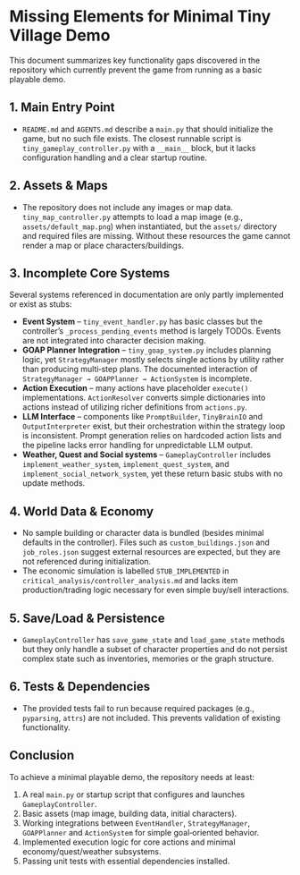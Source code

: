 # Missing Elements for Minimal Tiny Village Demo

This document summarizes key functionality gaps discovered in the repository which currently prevent the game from running as a basic playable demo.

## 1. Main Entry Point
- `README.md` and `AGENTS.md` describe a `main.py` that should initialize the game, but no such file exists. The closest runnable script is `tiny_gameplay_controller.py` with a `__main__` block, but it lacks configuration handling and a clear startup routine.

## 2. Assets & Maps
- The repository does not include any images or map data. `tiny_map_controller.py` attempts to load a map image (e.g., `assets/default_map.png`) when instantiated, but the `assets/` directory and required files are missing. Without these resources the game cannot render a map or place characters/buildings.

## 3. Incomplete Core Systems
Several systems referenced in documentation are only partly implemented or exist as stubs:
- **Event System** – `tiny_event_handler.py` has basic classes but the controller’s `_process_pending_events` method is largely TODOs. Events are not integrated into character decision making.
- **GOAP Planner Integration** – `tiny_goap_system.py` includes planning logic, yet `StrategyManager` mostly selects single actions by utility rather than producing multi‑step plans. The documented interaction of `StrategyManager → GOAPPlanner → ActionSystem` is incomplete.
- **Action Execution** – many actions have placeholder `execute()` implementations. `ActionResolver` converts simple dictionaries into actions instead of utilizing richer definitions from `actions.py`.
- **LLM Interface** – components like `PromptBuilder`, `TinyBrainIO` and `OutputInterpreter` exist, but their orchestration within the strategy loop is inconsistent. Prompt generation relies on hardcoded action lists and the pipeline lacks error handling for unpredictable LLM output.
- **Weather, Quest and Social systems** – `GameplayController` includes `implement_weather_system`, `implement_quest_system`, and `implement_social_network_system`, yet these return basic stubs with no update methods.

## 4. World Data & Economy
- No sample building or character data is bundled (besides minimal defaults in the controller). Files such as `custom_buildings.json` and `job_roles.json` suggest external resources are expected, but they are not referenced during initialization.
- The economic simulation is labelled `STUB_IMPLEMENTED` in `critical_analysis/controller_analysis.md` and lacks item production/trading logic necessary for even simple buy/sell interactions.

## 5. Save/Load & Persistence
- `GameplayController` has `save_game_state` and `load_game_state` methods but they only handle a subset of character properties and do not persist complex state such as inventories, memories or the graph structure.

## 6. Tests & Dependencies
- The provided tests fail to run because required packages (e.g., `pyparsing`, `attrs`) are not included. This prevents validation of existing functionality.

## Conclusion
To achieve a minimal playable demo, the repository needs at least:
1. A real `main.py` or startup script that configures and launches `GameplayController`.
2. Basic assets (map image, building data, initial characters).
3. Working integrations between `EventHandler`, `StrategyManager`, `GOAPPlanner` and `ActionSystem` for simple goal‑oriented behavior.
4. Implemented execution logic for core actions and minimal economy/quest/weather subsystems.
5. Passing unit tests with essential dependencies installed.
